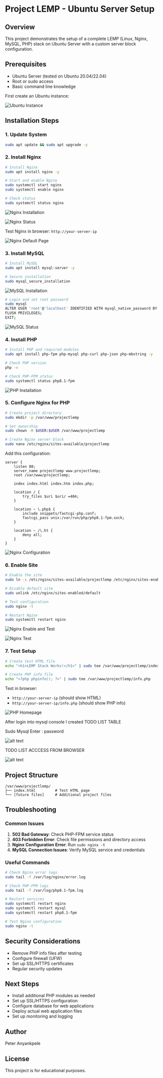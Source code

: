 # Project LEMP - Ubuntu Server Setup

## Overview
This project demonstrates the setup of a complete LEMP (Linux, Nginx, MySQL, PHP) stack on Ubuntu Server with a custom server block configuration.

## Prerequisites
- Ubuntu Server (tested on Ubuntu 20.04/22.04)
- Root or sudo access
- Basic command line knowledge

First create an Ubuntu instance:

![Ubuntu Instance](images/ubuntu-instance.png)

## Installation Steps

### 1. Update System
```bash
sudo apt update && sudo apt upgrade -y
```

### 2. Install Nginx
```bash
# Install Nginx
sudo apt install nginx -y

# Start and enable Nginx
sudo systemctl start nginx
sudo systemctl enable nginx

# Check status
sudo systemctl status nginx
```

![Nginx Installation](images/nginx-installation.png)

![Nginx Status](images/nginx-status.png)

Test Nginx in browser: `http://your-server-ip`

![Nginx Default Page](images/nginx-homepage.png)

### 3. Install MySQL
```bash
# Install MySQL
sudo apt install mysql-server -y

# Secure installation
sudo mysql_secure_installation
```

![MySQL Installation](images/mysql-installation.png)

```bash
# Login and set root password
sudo mysql
ALTER USER 'root'@'localhost' IDENTIFIED WITH mysql_native_password BY 'your_password';
FLUSH PRIVILEGES;
EXIT;
```

![MySQL Status](images/mysql-status.png)

### 4. Install PHP
```bash
# Install PHP and required modules
sudo apt install php-fpm php-mysql php-curl php-json php-mbstring -y

# Check PHP version
php -v

# Check PHP-FPM status
sudo systemctl status php8.1-fpm
```

![PHP Installation](images/php-installation.png)

### 5. Configure Nginx for PHP
```bash
# Create project directory
sudo mkdir -p /var/www/projectlemp

# Set ownership
sudo chown -R $USER:$USER /var/www/projectlemp

# Create Nginx server block
sudo nano /etc/nginx/sites-available/projectlemp
```

Add this configuration:
```nginx
server {
    listen 80;
    server_name projectlemp www.projectlemp;
    root /var/www/projectlemp;

    index index.html index.htm index.php;

    location / {
        try_files $uri $uri/ =404;
    }

    location ~ \.php$ {
        include snippets/fastcgi-php.conf;
        fastcgi_pass unix:/var/run/php/php8.1-fpm.sock;
    }

    location ~ /\.ht {
        deny all;
    }
}
```

![Nginx Configuration](images/nginx-config.png)

### 6. Enable Site
```bash
# Enable the site
sudo ln -s /etc/nginx/sites-available/projectlemp /etc/nginx/sites-enabled/

# Disable default site
sudo unlink /etc/nginx/sites-enabled/default

# Test configuration
sudo nginx -t

# Restart Nginx
sudo systemctl restart nginx
```

![Nginx Enable and Test](images/nginx-enable.png)

![Nginx Test](images/nginx-test.png)

### 7. Test Setup
```bash
# Create test HTML file
echo "<h1>LEMP Stack Works!</h1>" | sudo tee /var/www/projectlemp/index.html

# Create PHP info file
echo "<?php phpinfo(); ?>" | sudo tee /var/www/projectlemp/info.php
```

Test in browser:
- `http://your-server-ip` (should show HTML)
- `http://your-server-ip/info.php` (should show PHP info)

![PHP Homepage](images/php-homepage.png)


After login into mysql console I created TODO LIST TABLE

 Sudo Mysql 
 Enter : password 

![alt text](<todo list content-Screenshot 2025-08-10 084439.png>)

TODO LIST ACCCESS FROM  BROWSER 

![alt text](<todo list-browser-Screenshot 2025-08-10 091518.png>)

## Project Structure
```
/var/www/projectlemp/
├── index.html         # Test HTML page
└── [future files]     # Additional project files
```

## Troubleshooting

### Common Issues
1. **502 Bad Gateway**: Check PHP-FPM service status
2. **403 Forbidden Error**: Check file permissions and directory access
3. **Nginx Configuration Error**: Run `sudo nginx -t`
4. **MySQL Connection Issues**: Verify MySQL service and credentials

### Useful Commands
```bash
# Check Nginx error logs
sudo tail -f /var/log/nginx/error.log

# Check PHP-FPM logs
sudo tail -f /var/log/php8.1-fpm.log

# Restart services
sudo systemctl restart nginx
sudo systemctl restart mysql
sudo systemctl restart php8.1-fpm

# Test Nginx configuration
sudo nginx -t
```

## Security Considerations
- Remove PHP info files after testing
- Configure firewall (UFW)
- Set up SSL/HTTPS certificates
- Regular security updates

## Next Steps
- Install additional PHP modules as needed
- Set up SSL/HTTPS configuration
- Configure database for web applications
- Deploy actual web application files
- Set up monitoring and logging

## Author
Peter Anyankpele

## License
This project is for educational purposes.